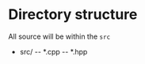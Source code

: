 

Directory structure
===================

All source will be within the `src`

- src/
-- *.cpp
-- *.hpp
